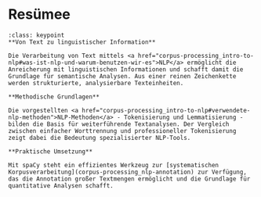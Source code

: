 # Resümee

```{admonition} Key points des Kapitels
:class: keypoint
**Von Text zu linguistischer Information**

Die Verarbeitung von Text mittels <a href="corpus-processing_intro-to-nlp#was-ist-nlp-und-warum-benutzen-wir-es">NLP</a> ermöglicht die Anreicherung mit linguistischen Informationen und schafft damit die Grundlage für semantische Analysen. Aus einer reinen Zeichenkette werden strukturierte, analysierbare Texteinheiten.

**Methodische Grundlagen**

Die vorgestellten <a href="corpus-processing_intro-to-nlp#verwendete-nlp-methoden">NLP-Methoden</a> - Tokenisierung und Lemmatisierung - bilden die Basis für weiterführende Textanalysen. Der Vergleich zwischen einfacher Worttrennung und professioneller Tokenisierung zeigt dabei die Bedeutung spezialisierter NLP-Tools.

**Praktische Umsetzung**

Mit spaCy steht ein effizientes Werkzeug zur [systematischen Korpusverarbeitung](corpus-processing_nlp-annotation) zur Verfügung, das die Annotation großer Textmengen ermöglicht und die Grundlage für quantitative Analysen schafft.
```

<!-- 
In diesem Kapitel wurde eine Übersicht über eine [Auswahl an Methoden des Natural Language Processing](corpus-processing-intro-to-nlp) gegeben (Tokenisierung, Lemmatisierung) und es wurde gezeigt, wie diese durch die Python-Bibliothek spaCy auf ein Textkorpus angewendet werden können. 
Im nächsten Schritt kann auf Grundlage der Token und Lemma das Korpus an Hand von Worthäufigkeiten analysiert werden. 
-->
